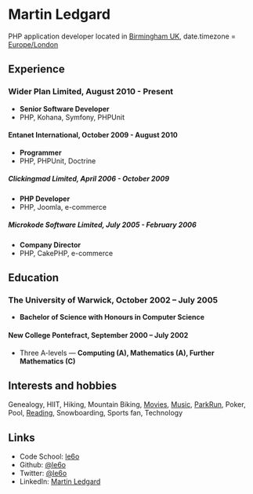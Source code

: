 Martin Ledgard
==============

PHP application developer located in [Birmingham UK][], date.timezone = [Europe/London][]

## Experience

### Wider Plan Limited, August 2010 - Present
* **Senior Software Developer**
* PHP, Kohana, Symfony, PHPUnit

#### Entanet International, October 2009 - August 2010
* **Programmer**
* PHP, PHPUnit, Doctrine

##### Clickingmad Limited, April 2006 - October 2009
* **PHP Developer**
* PHP, Joomla, e-commerce

##### Microkode Software Limited, July 2005 - February 2006
* **Company Director**
* PHP, CakePHP, e-commerce

## Education

### The University of Warwick, October 2002 – July 2005
* **Bachelor of Science with Honours in Computer Science**

#### New College Pontefract, September 2000 – July 2002
* Three A-levels — **Computing (A), Mathematics (A), Further Mathematics (C)**

## Interests and hobbies

Genealogy, HIIT, Hiking, Mountain Biking, [Movies][], [Music][], [ParkRun][],
Poker, Pool, [Reading][], Snowboarding, Sports fan, Technology

## Links

* Code School: [le6o](https://www.codeschool.com/users/le6o)
* Github:      [@le6o](http://github.com/le6o)
* Twitter:     [@le6o](http://twitter.com/le6o)
* LinkedIn:    [Martin Ledgard](http://uk.linkedin.com/in/ledgard)

[Birmingham UK]: https://www.google.co.uk/maps/preview/@52.4774376,-1.8636315,11z
[Europe/London]: http://www.timeanddate.com/worldclock/city.html?n=136

[Movies]: http://imdb.com/user/ur3229776
[Music]: http://last.fm/user/le6o
[Parkrun]: http://www.parkrun.org.uk/results/athleteresultshistory/?athleteNumber=147723
[Reading]: https://www.goodreads.com/le6o